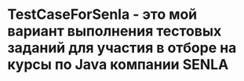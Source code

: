 # TestCaseForSenla - это мой вариант выполнения тестовых заданий для участия в отборе на курсы по Java компании SENLA
